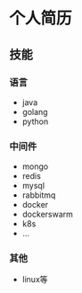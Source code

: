 # 个人简历
## 技能
### 语言
- java
- golang
- python
### 中间件
- mongo
- redis
- mysql
- rabbitmq
- docker
- dockerswarm
- k8s
- ...
### 其他
- linux等
